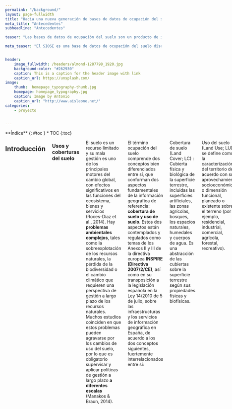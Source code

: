 ```yaml
---
permalink: "/background/"
layout: page-fullwidth
title: "Hacia una nueva generación de bases de datos de ocupación del suelo"
meta_title: "Antecedentes"
subheadline: "Antecedentes"

teaser: "Las bases de datos de ocupación del suelo son un producto de información básico para el conocimiento de este medio en el que vivimos. La Base de Datos SIOSE proporciona información básica y relevante para el análisis espacial y territorial de la situación actual española, información que resulta imprescindible para analizar el tipo de uso que se le ha venido  dando  al  suelo  en  España  y  para  planificar  de  forma  sostenible  el  desarrollo económico y social del hombre. "

meta_teaser: "El SIOSE es una base de datos de ocupación del suelo diseñada con una metodología de orientación a objetos."


header:
    image_fullwidth: /headers/almond-1287798_1920.jpg
    background-color: "#262930"
    caption: This is a caption for the header image with link
    caption_url: https://unsplash.com/
image:
    thumb:  homepage_typography-thumb.jpg
    homepage: homepage_typography.jpg
    caption: Image by Antonio
    caption_url: "http://www.aisleone.net/"
categories:
    - proyecto


---
```


<!--more-->

<div class="row">
<div class="medium-4 medium-push-8 columns" markdown="1">
<div class="panel radius" markdown="1">
**Índice**
{: #toc }
*  TOC
{:toc}
</div>
</div><!-- /.medium-4.columns -->



<div class="medium-8 medium-pull-4 columns" markdown="1">



## Introducción

### Usos y coberturas del suelo

El suelo es un recurso limitado y su mala gestión es uno de los principales motores del cambio global, con efectos significativos en las funciones del ecosistema, bienes y servicios (Roces-Díaz et al., 2014). Hay **problemas ambientales complejos**, tales como la sobreexplotación de los recursos naturales, la pérdida de la biodiversidad o el cambio climático que requieren una perspectiva de gestión a largo plazo de los recursos naturales. Muchos estudios coinciden en que estos problemas pueden agravarse por los cambios de uso del suelo, por lo que es obligatorio supervisar y aplicar políticas de gestión a largo plazo **a diferentes escalas** (Manakos & Braun, 2014).

El término ocupación del suelo comprende dos conceptos bien diferenciados entre sí, que conforman dos aspectos fundamentales de la información geográfica de referencia: **cobertura de suelo y uso de suelo**. Estos dos aspectos están contemplados y regulados como temas de los Anexos II y III de la directiva europea **INSPIRE (Directiva 2007/2/CE)**, así como en su transposición a la legislación española en la Ley 14/2010 de 5 de julio, sobre las infraestructuras y los servicios de información geográfica en España, de acuerdo a los dos conceptos siguientes, fuertemente interrelacionados entre sí:

Cobertura de suelo (Land Cover; LC)
: Cubierta física y biológica de la superficie terrestre, incluidas las superficies artificiales, las zonas agrícolas, bosques, los espacios naturales, humedales y cuerpos de agua. Es una abstracción de las cubiertas sobre la superficie terrestre según sus propiedades físicas y biofísicas.

Uso del suelo (Land Use; LU)
: se define como la caracterización del territorio de acuerdo con su aprovechamiento socioeconómico o dimensión funcional, planeado o existente sobre el terreno (por ejemplo, residencial, industrial, comercial, agrícola, forestal, recreativo).

Los datos LU/LC han sido históricamente registrados en muchos Estados miembros de la UE debido a las necesidades y requerimientos de su gestión ambiental y territorial. Además de las bases de datos **Corine Land Cover (CLC)** de 1990 y 2000, muchos países de la UE han estado produciendo las bases de datos de LU/LC para gestionar y satisfacer sus necesidades en materia de planificación territorial ambiental, agrícola y forestal. Como consecuencia, hay varios inventarios regionales y nacionales con muy **diferentes métodos de recopilación de datos, escalas, nomenclaturas, unidades mínimas de representación cartográfica, y diferentes intervalos de producción y de actualización** (Manakos & Braun, 2014).


### Aplicaciones

La recopilación y el análisis de datos de ocupación del suelo implica a diversos campos de la ciencia, con lo que puede comprender múltiples áreas de aplicación, como por ejemplo:

- Medio Ambiente, estudio de hábitats, biodiversidad, evaluación de impacto ambiental, mantenimiento y observación de la estabilidad ecológica, etc
- Desarrollo sostenible, como establecer estrategias de gestión de zonas costeras.
- Cambio Climático.
- Hidrología, geología y suelos.
- Agricultura.
- Urbanismo y ordenación del territorio.
- Demografía, expansión urbana.
- Energía y recursos minerales.
- Infraestructuras e ingeniería civil.
- Transporte y logística.
- Zonas de riesgo, evaluación de la vulnerabilidad y gestión de emergencias.
- Estudios dinámicos sobre ocupación del suelo, como causa y consecuencia de procesos naturales o artificiales, como la desertificación.
- Obtención de **indicadores agroambientales**, parámetro objetivo para describir y valorar los distintos fenómenos que se dan en el territorio. Como ejemplos de indicadores, los existentes en el «Banco Público de Indicadores Ambientales» (BPIA), relativos al agua, aire, pesca, hogares, industria, desastres naturales y tecnológicos, residuos, turismo, etc.

A nivel global, destaca la utilización de datos de ocupación del suelo dentro del «Convenio Marco de las Naciones Unidas sobre el Cambio Climático» (1992) para el cumplimiento del Protocolo de Kyoto (1998), un acuerdo internacional con el objetivo de reducir las emisiones de gases que causan el calentamiento global, en un porcentaje en al menos un 5% durante el periodo 2008 -2012 respecto a las emisiones del año 1990. Por todo ello, los usuarios de información sobre ocupación del suelo son muchos y con variados intereses, y según las distintas administraciones van facilitando datos tanto en un determinado año de referencia como su evolución en un periodo de años, el número de usuarios va creciendo, y sus aplicaciones por tanto, también.

### Usuarios

Los principales demandantes de información de ocupación del suelo son:

- La Administración General del Estado y los gobiernos autonómicos, a través de los distintos Ministerios, Consejerías y Organismos Públicos.
- Universidades, Fundaciones, Centros de I+D+i y organismos de investigación.
- Organismos europeos e internacionales: Naciones Unidas y la Unión Europea, dentro de la Comisión Europea (con programas como GMES (Global Monitoring for Environment and Security) y Agencia Europea del Medio Ambiente.
- Empresas públicas y privadas.
- En menor medida, particulares.


## Bases de datos de ocupación del suelo

La necesidad de una mejor **armonización** entre conjuntos de datos nacionales y europeos y la intención de **evitar redundancias en la producción de datos**, ha llevado a muchos de estos países a utilizar sus datos nacionales para derivar conjuntos de datos para proyectos europeos, como CLC o LUCAS, siguiendo una estrategia *bottom-up* (Manakos & Braun, 2014). Simultáneamente, el flujo de información generada por estos proyectos nacionales tiene que integrarse con otras iniciativas europeas como [Copernicus](http://www.copernicus.eu/), que es el programa europeo para el establecimiento de un sistema europeo de observación de la Tierra (Arnold et al., 2013).

El grupo [EAGLE](http://land.copernicus.eu/eagle) (Grupo de Acción EIONET2 sobre la vigilancia terrestre en Europa) fue creado por miembros de la Red de Información Ambiental y de Observación (EIONET) sobre la ocupación del suelo en respuesta a la creciente necesidad de discutir soluciones técnicas para una mejor integración y armonización de la cartografía nacional con las iniciativas europeas de vigilancia terrestre. El objetivo del grupo de trabajo es elaborar una solución conceptual para la vigilancia terrestre construida sobre las fuentes de datos nacionales y en combinación con las capas de información paneuropeas (Arnold et al., 2013). El modelo de datos EAGLE es un modelo orientado a objetos (OODM), que tiene en cuenta las normas o las listas de códigos de referencia, como CLC, LUCAS, EUNIS, las especificaciones técnicas impulsadas por INSPIRE (2007/2/CE) y la norma ISO standard 19144-2 (LCML-Land Cover Meta Language).

El Instituto Geográfico Nacional de España (IGN) es miembro del grupo EAGLE y creó el Sistema de Información sobre Ocupación del Suelo de España (SIOSE) como parte del Plan Nacional de Observación del Territorio (PNOT), que tiene como objetivo lograr una Infraestructura de Datos Espaciales multidisciplinar, de forma periódicamente actualizada, para las administraciones nacionales y regionales españolas. 

La base de datos SIOSE se ajusta a las especificaciones técnicas de INSPIRE y ha sido diseñada como un modelo de datos orientado a objetos, similar al propuesto por el grupo EAGLE, asegurando la compatibilidad y comparabilidad con bases de datos preexistentes como CLC90, CLC00, Murbandy/Moland, LCCS de la FAO de las Naciones Unidas, entre otros. Sin embargo, en la práctica, el modelo orientado a objetos está adaptado y aplicado en sistemas gestores de bases de datos relacionales y objeto-relacionales con capacidades espaciales, y los administradores de bases de datos tienen que hacer frente a estas incompatibilidades a nivel conceptual. Este es un caso de la falta de concordancia objeto-relacional, y se ha identificado claramente en la literatura como un problema de la estructura de datos debido a las diferencias de paradigma (Ireland et al.,2009). En la Figura 1 se muestra un ejemplo de la clasificación LU/LC de una sola parcela. La cantidad de información semiestructurada que se guarda para cada polígono LU/LC añade algunas dificultades para la gestión de la información SIOSE LU/LC a través de los SIG más utilizados o geodatabases relacionales, por lo que otras alternativas tecnológicas deben ser exploradas. Hoy en día, se accede a la base de datos SIOSE a través de servicios web de mapas estándar, descargas de archivos SIG y, en algunos casos especiales, también se distribuyen serializados en formato XML, respetando en este caso el modelo OO.


<figure>
	<img src="http://www.siose.es/SIOSEtheme-theme/images/imgSiose/Contenidos/Figura_MDOO.png"  alt="Modelo de datos jerárquico vs. OO" itemprop="image">
	<figcaption class="text-left">Figura 1.- Riqueza descriptiva del modelo de datos OO de SIOSE frente a una clasificación jerárquica. El modelo de datos SIOSE se describe en detalle en la documentación técnica del proyecto en el documento "Descripción del Modelo de Datos y Rótulo SIOSE2005. </figcaption>
</figure>


## El modelo de datos SIOSE
La principal característica de la base de datos SIOSE es que sigue un modelo de datos orientado a objetos, no es un modelo jerárquico tradicional donde existe un cierto rango de clases limitado y rígido definido en una leyenda descriptiva, sino que es un modelo de datos multipropósito y extensible. La ventaja es que **a partir de SIOSE se pueden generar tantas consultas y clasificaciones como se necesiten**. 

> El SIOSE no clasifica el terreno sino que lo describe mediante coberturas o combinaciones de ellas con sus diferentes porcentajes de ocupación y atributos, sin pérdida de información. Es una base de datos multicriterio (Valcárcel et al., 2009).

La principal ventaja que presentan estos sistemas es la posibilidad de ofrecer **valores estadísticos de la ocupación del suelo más fiables que las clasificaciones tradicionales**, pues en su metodología de obtención no se pierde información. Esto repercute también en el coste económico de su producción, puesto que con un pequeño incremento en el coste se obtiene un alto incremento de información. Un sistema clasificatorio para alcanzar igual incremento de información demandaría un incremento directo y alto coste de producción. 

> El modelo orientado a objetos del SIOSE permite obtener salidas temáticas diferentes en función de las necesidades del usuario. Un modelo de datos orientado a objetos es extensible para responder a nuevas necesidades, por lo que hace posible que se puedan incorporar nuevos parámetros sin entrar en conflicto con los datos presentes.

No obstante, puede que el principal inconveniente que tengan los sistemas de descripciones orientados a objetos sea su **escasa usabilidad o capacidad de uso por parte de usuarios no expertos**. El funcionamiento de estos métodos es muy distinto al de las clasificaciones tradicionales. Sin embargo, como se ha comentado, este incremento de la complejidad viene acompañado de un beneficio en la información (Valcárcel et al., 2009). No se trata de un problema trivial. Tras un cierto periodo de adaptación técnica de los productores y usuarios, los sistemas de descripciones podrían ser manejados sin dificultad, pero la mayor parte de las tecnologías SIG disponibles en el mercado utilizan bases de datos pensadas para trabajar con modelos relacionales de datos.

La arquitectura de las bases de datos relacionales podría ser adecuada para la recogida de datos y su persistencia. Sin embargo, las principales motivaciones de las bases de datos de LU/LC están en el análisis de cambios, la exploración y la investigación. Esta dicotomía entre bases de datos operativas (centradas en las transacciones rutinarias) o diacrónicas (orientadas al procesamiento analítico), junto con el impulso de la Ciencia de los Datos (Data Science), se ha materializado en la fragmentación del mercado de los Sistemas Gestores de Bases de Datos, una tendencia que ya se había previsto en la década pasada por los mismos investigadores que establecieron los fundamentos de las tecnologías relacionales (Stonebraker & Çetintemel, 2005). La multitud de motores de bases de datos existentes hoy en día podrían ser categorizados como almacenes de registros, optimizados para las operaciones de escritura del día a día, o como almacenes de columnas, grandes repositorios de datos indexados para consultas ad hoc. No obstante, el límite entre estos dos enfoques, que suele identificarse con el debate entre las tecnologías SQL vs NoSQL, es cada vez más difuso debido en parte a los avances en la gestión de los datos semi-estructurados dentro de las bases de datos relacionales. Además, *NoSQL* es un término difícil de definir y que abarca una amplia gama de paradigmas tecnológicos.


## Experimentando con el SIOSE
En un estudio reciente, este equipo de investigación ha desarrollado una experiencia computacional para evaluar los beneficios que podrían derivarse de almacenar los datos SIOSE en un repositorio OO, concretamente en un almacén de documentos (Navarro-Carrión et al., 2016). Básicamente se realizó una prueba en la que se compararon las consultas LU/LC llevadas a cabo en un SGBD relacional y se compararon con sus traducciones literales en una base de datos orientada a documentos. El experimento completo se llevó a cabo en el SGBD PostgreSQL/PostGIS, que ha incorporado recientemente mecanismos propios de otros paradigmas. Al limitar el experimento a un SGBD común se consiguió:

1. Obtener tiempos de respuesta comparables y datos de rendimiento.
2. Resultados no distorsionados por diferentes implementaciones de los métodos de acceso espaciales
3. Obtener impresiones sobre cómo la estructura del modelo OO afecta al rendimiento de las consultas
4. Determinar los tipos de consultas que se verían beneficiadas al eliminar la impedancia de la incompatibilidad objeto-relacional.

PostgreSQL fue seleccionado para realizar este primer experimento, ya que:

1. Proporciona un sistema de tipos extensible
2. Implementa la especificación Simple Features del OGC mediante la extensión PostGIS, lo cual proporciona tipos, funciones y métodos de acceso para datos geográficos.
3. Permite una representación formal del modelo relacional de SIOSE.
4. Proporciona el tipo binario de datos JSONB y operadores para gestionar modelos orientados a documentos (Bartunov & Sigaev, 2013).
5. Genera planes de consulta utilizando un procesador de consultas relacionales común. Por lo tanto, las consultas sobre una base de datos LU/LC pueden ser comparadas, de un modo no sesgado, utilizando ambos paradigmas, el relacional y el orientado a objetos.


<table>
  <caption>Tabla 1.- Características de la base de datos SIOSE en sus modelos OO y ER</caption>
  <tr>
    <th>Modelo de datos</th>
    <th>Tabla</th>
    <th>Registros</th>
    <th>Tamaño</th>
    <th>Tamaño externo</th>
  </tr>
  <tr>
    <td>Orientado a Documentos</td>
    <td>docstore_jsonb</td>
    <td>2477144</td>
    <td>8066 MB</td>
    <td>2615 MB</td>
  </tr>
  <tr>
    <td rowspan="4">Relacional</td>
    <td>siose_values</td>
    <td>10435032</td>
    <td>3160 MB</td>
    <td>1522 MB</td>
  </tr>
  <tr>
    <td>siose_polygons</td>
    <td>2478218</td>
    <td>6456 MB</td>
    <td>1948 MB</td>
  </tr>
  <tr>
    <td>siose_coverages</td>
    <td>116</td>
    <td>48 kB</td>
    <td>40 kB</td>
  </tr>
  <tr>
    <td>siose_attributes</td>
    <td>26</td>
    <td>40 kB</td>
    <td>32 kB</td>
  </tr>
</table>


En este primer experimento se seleccionó el conjunto de datos de SIOSE 2005, que recoge más de 10,4 millones de observaciones de ocupación del suelo de alrededor de 2,5 millones de geometrías poligonales. Dado el volumen de la base de datos, los datos SIOSE se distribuyen desde la página de descargas del Centro Nacional de Información Geográfica (CNIG). Los datos correspondientes a un determinado año se organizan como una serie de archivos ZIP. Cada archivo contiene los registros correspondientes a una región administrativa, y se compone de un archivo shape de ESRI con geometrías poligonales y un fichero Microsoft Jet MDB con las observaciones sobre LU/LC. La descarga de toda la información SIOSE se puede automatizar. Sin embargo, compilar todos los archivos ZIP en una única base de datos no es una tarea trivial para los usuarios habituales de datos de ocupación de suelo, lo que supone un inconveniente para la realización de estudios a nivel estatal. Para la prueba se prepararon una serie de utilidades que permiten:

1. Generar una base de datos relacional PostgreSQL/PostGIS a partir de un directorio con archivos ZIP del SIOSE.
2. Transformar esa base de datos relacional en un almacén de documentos de tipo JSONB. El esquema de los documentos JSONB es equivalente al de los documentos XML del SIOSE preparados por el IGN para otros fines particulares. Todas las utilidades se distribuyen de forma pública bajo licencia de software libre (Navarro-Carrión et al., 2016).

El resto del experimento consistió en preparar una extensión de PostgreSQL con todas las consultas a testear y publicar imágenes virtualizadas que permitan a otros investigadores reproducir los tests fácilmente. La prueba simula una serie de consultas habituales que podría realizar un usuario del SIOSE a través de un visor web cartográfico, y las ejecuta según la metodología JackPine (Ray et al., 2011) tanto en el modelo de datos de referencia (relacional) como en el modelo orientado a documentos (JSONB). Finalmente, se registraron los resultados y el rendimiento de seis tipos de consultas distintas (incluyendo reclasificaciones), para 56,557 zonas delimitadas a 7 escalas cartográficas distintas. Como primer paso para identificar criterios de mejora de la usabilidad, este primer experimento se centra en medir los tiempos de cada consulta para valorar cuáles y bajo qué condiciones podrían ser ofrecidas on-line. Los resultados muestran diferencias muy significativas a favor del modelo orientado a documentos en los rendimientos de determinados tipos de consultas (ver Figura 2).

<figure>
	<img src="{{ site.urlimg }}/response.png"  alt="Navarro-Carrión et al., 2016" itemprop="image">
	<figcaption class="text-left">Figura 2.- Comparación entre los tiempos de respuesta entre las consultas JSONB y las relacionales, en la base de datos SIOSE_2005 (Navarro-Carrión et al., 2016). </figcaption>
</figure>


Teniendo en cuenta la naturaleza exploratoria de este experimento y los resultados observados, la usabilidad de los datos SIOSE aumentaría en gran medida si se pudieran aprovechar al máximo estas nuevas tecnologías. Por ejemplo, las mejoras de los tiempos en determinadas consultas, podrían permitir ofrecer algunos servicios de consulta on-line para usuarios con pocos conocimientos sobre SIG o programación. Además, según se ve en la Tabla 1, también hay una disminución significativa del espacio de memoria que ocupan los datos almacenados en JSONB.

Por el momento, la recuperación masiva de polígonos basada en la presencia o ausencia de una determinada cobertura o uso de suelo parece un caso de uso óptimo. Las operaciones de reclasificación también pueden beneficiarse de una implementación en JSON binario, aunque las aplicaciones reales, como las mencionadas en la introducción deben ser investigadas a fondo (por ejemplo, derivar CLC con un enfoque “bottom-up”, buscar combinaciones de usos del suelo relacionadas con el riesgo de incendios forestales, realización de informes de recursos naturales, entre otras). Por el contrario, las expresiones de desigualdad en atributos numéricos no se benefician del uso de estas tecnologías, aunque esto podría ser mejorable con el uso de índices funcionales. Otro problema que surgió durante la preparación de este experimento fue que la sintaxis de las consultas JSON es aún poco madura. Esto es una consecuencia de la estructura anidada de los documentos JSONB creados para el SIOSE y el pequeño conjunto de operadores nativos hoy disponible, pero que aumentará en futuras versiones. Por otra parte, diferentes estrategias de aplanamiento del esquema JSON original deberían ser investigadas y medir su influencia en el rendimiento de las consultas.

Finalmente, este experimento computacional sirve como un primer argumento a favor de que se investigue la construcción de bases de datos LU/LC orientadas a documentos, ya que estas nuevas tecnologías podrían impulsar mejoras importantes en la usabilidad de los datos y abrir las puertas a analizarlos en procesos de Big Data.


## Referencias

- Arnold, S., Kosztra, B., Banko, G., Smith, G., Hazeu, G., & Bock, M. (2013). The EAGLE concept – A vision of a future European Land Monitoring Framework. In EARSeL Symposium proceedings 2013, “Towards Horizon 2020” (pp. 551–568).
- Bartunov, O., & Sigaev, T. (2013). Binary storage for nested data structures and application to hstore data type Hstore developers. Dublin: PGConf.EU. Retrieved from http://www.sai.msu.su/~megera/postgres/talks/hstore-dublin-2013.pdf
- Belda, A., Zaragozí, B., Martínez-Pérez, J. E., Peiró, V., Ramón, A., Seva, E., & Arques, J. (2012). Use of GIS to predict potential distribution areas for wild boar ( Sus scrofa Linnaeus 1758) in Mediterranean regions (SE Spain). Italian Journal of Zoology, 79(2), 252–265. http://doi.org/10.1080/11250003.2011.631944
- Ben-Asher, Z., Gilbert, H., Haubold, H., Smith, G., & Strand, G.-H. (2013). HELM – Harmonised European Land Monitoring: Findings and Recommendations of the HELM Project. (Z. Ben-Asher, Ed.) (Second). Tel-Aviv, Israel: The HELM Project. Retrieved from http://www.umweltbundesamt.at/en_helm/
- Boettiger, C. (2015). An introduction to Docker for reproducible research. ACM SIGOPS Operating Systems Review, 49(1), 71–79. http://doi.org/10.1145/2723872.2723882
- Chas-Amil, M. L., Touza, J., & García-Martínez, E. (2013). Forest fires in the wildland-urban interface: A spatial analysis of forest fragmentation and human impacts. Applied Geography, 43, 127–137. http://doi.org/10.1016/j.apgeog.2013.06.010
- Galiana Martín, L. (2012). Las interfaces urbano-forestales: un nuevo territorio de riesgo en españa. Boletín de La Asociación de Geógrafos Españoles, 58, 205–226.
- Hellerstein, J. M., Stonebraker, M., & Hamilton, J. (2007). Architecture of a Database System. Foundations and Trends in Databases, 1(2), 141–259. http://doi.org/10.1561/1900000002
- Ireland, C., Bowers, D., Newton, M., & Waugh, K. (2009). A classification of object-relational impedance mismatch. Proceedings - 2009 1st International Conference on Advances in Databases, Knowledge, and Data Applications, DBKDA 2009, 36–43. http://doi.org/10.1109/DBKDA.2009.11
- Manakos, I., & Braun, M. (2014). Land Use and Land Cover Mapping in Europe. (I. Manakos & M. Braun, Eds.)Land Use and Land Cover Mapping in Europe (Vol. 18). Springer London. http://doi.org/10.1007/978-94-007-7969-3
- Navarro-Carrión, J.T., Zaragozí, B., Ramón-Morte, A. & Valcárcel-Sanz, N. (2016). Should EU land use and land cover data be managed with a NoSQL document store?. International Journal of Design & Nature and Ecodynamics (Accepted)
- Ray, S., Simion, B., & Demke Brown, A. (2011). Jackpine: A benchmark to evaluate spatial database performance. Proceedings - International Conference on Data Engineering, 1139–1150. http://doi.org/10.1109/ICDE.2011.5767929
- Roces-Díaz, J. V., Díaz-Varela, E. R., & Álvarez--Álvarez, P. (2014). Analysis of spatial scales for ecosystem services: Application of the lacunarity concept at landscape level in Galicia (NW Spain). Ecological Indicators, 36, 495–507. http://doi.org/10.1016/j.ecolind.2013.09.010
- Santos, P. O., Moro, M. M., & Davis, C. A. (2015). Database and Expert Systems Applications: 26th International Conference, DEXA 2015, Valencia, Spain, September 1-4, 2015, Proceedings, Part I. In Q. Chen, A. Hameurlain, F. Toumani, R. Wagner, & H. Decker (Eds.), Lecture Notes in Computer Science (Vol. 9261, pp. 186–200). Cham: Springer International Publishing. http://doi.org/10.1007/978-3-319-22849-5_14 
- Shekhar, S., Evans, M. R., Gunturi, V., Yang, K., & Cugler, D. C. (2014). Specifying Big Data Benchmarks: First Workshop, WBDB 2012, San Jose, CA, USA, May 8-9, 2012, and Second Workshop, WBDB 2012, Pune, India, December 17-18, 2012, Revised Selected Papers. In T. Rabl, M. Poess, C. Baru, & H.-A. Jacobsen (Eds.), (pp. 81–93). Berlin, Heidelberg: Springer Berlin Heidelberg. http://doi.org/10.1007/978-3-642-53974-9_8 
- Stonebraker, M., & Cetintemel, U. (2005). “One Size Fits All”: An Idea Whose Time Has Come and Gone. In 21st International Conference on Data Engineering (ICDE’05) (pp. 2–11). http://doi.org/10.1109/ICDE.2005.1
- Valcarcel, N., Villa, G., Arozarena, A., Garcia-Asensio, L., Caballlero, M. E., Porcuna, A., … Peces, J. J. (2009). Siose , a Successful Test Bench Towards Harmonization and Integration of Land Cover / Use Information As Environmental Reference Data. Remote Sensing and Spatial Information Sciences, 37(Figure 1), 1159–1164.
- Zaragozí, B., Belda, A., Linares, J., Martínez-Pérez, J. E., Navarro, J. T., & Esparza, J. (2012a). A free and open source programming library for landscape metrics calculations. Environmental Modelling & Software, 31, 131–140. http://doi.org/10.1016/j.envsoft.2011.10.009
- Zaragozí, B. M., Navarro, J. T., Ramón, A., & Rodríguez-Sala, J. J. (2011). A study of drivers for agricultural land abandonment using GIS and Data Mining techniques. Eighth International Conference On Ecosystems and Sustainable Development (ECOSUD VIII), 144(1), 363–374. http://doi.org/10.2495/ECO110321
- Zaragozí, B., Rabasa, A., Rodríguez-Sala, J. J., Navarro, J. T., Belda, A., & Ramón, A. (2012b). Modelling farmland abandonment: A study combining GIS and data mining techniques. Agriculture, Ecosystems & Environment, 155, 124–132. http://doi.org/10.1016/j.agee.2012.03.019
- Zaragozí, B., Rodríguez-Sala, J., Rabasa, A., Ramón, A., & Olcina, J. (2013). A data driven study of relationships between relief and farmland abandonment in a Mediterranean region. Ecosystems and Sustainable Development IX, 175, 219–230. http://doi.org/10.2495/ECO130191


</div><!-- /.medium-8.columns -->
</div><!-- /.row -->




